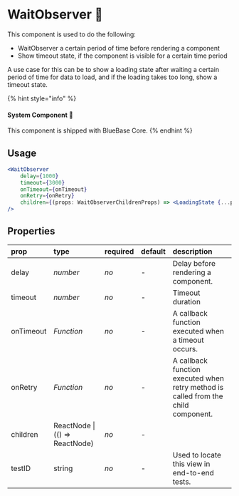 # WaitObserver 📌

This component is used to do the following:

* WaitObserver a certain period of time before rendering a component
* Show timeout state, if the component is visible for a certain time period

A use case for this can be to show a loading state after waiting a certain period of time for data to load, and if the loading takes too long, show a timeout state.

{% hint style="info" %}
#### System Component 📌

This component is shipped with BlueBase Core.
{% endhint %}

## Usage

```jsx
<WaitObserver
    delay={1000}
    timeout={3000}
    onTimeout={onTimeout}
    onRetry={onRetry}
    children={(props: WaitObserverChildrenProps) => <LoadingState {...props} />}
/>
```

## Properties

| prop | type | required | default | description |
| :--- | :--- | :--- | :--- | :--- |
| delay | _number_ | _no_ | - | Delay before rendering a component. |
| timeout | _number_ | _no_ | - | Timeout duration |
| onTimeout | _Function_ | _no_ | - | A callback function executed when a timeout occurs. |
| onRetry | _Function_ | _no_ | - | A callback function executed when retry method is called from the child component. |
| children | ReactNode \| \(\(\) =&gt; ReactNode\) | _no_ | - |  |
| testID | string | _no_ | - | Used to locate this view in end-to-end tests. |

